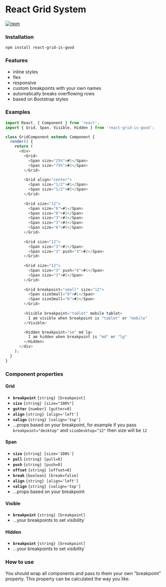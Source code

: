 # React Grid System

[![npm](https://img.shields.io/npm/v/react-grid-is-good.svg?maxAge=2592000)](https://www.npmjs.com/package/react-grid-is-good)

### Installation
```
npm install react-grid-is-good
```

### Features
- inline styles
- flex
- responsive
- custom breakpoints with your own names
- automatically breaks overflowing rows
- based on Bootstrap styles

### Examples
```js
import React, { Component } from 'react';
import { Grid, Span, Visible, Hidden } from 'react-grid-is-good';

class GridComponent extends Component {
  render() {
    return (
      <div>
        <Grid>
          <Span size="25%">#1</Span>
          <Span size="75%">#2</Span>
        </Grid>
        
        <Grid align="center">
          <Span size="1/2">#1</Span>
          <Span size="1/2">#2</Span>
        </Grid>
        
        <Grid size="12">
          <Span size="6">#1</Span>
          <Span size="6">#2</Span>
          <Span size="3">#3</Span>
          <Span size="3">#4</Span>
          <Span size="6">#5</Span>
        </Grid>
        
        <Grid size="12">
          <Span size="3">#1</Span>
          <Span size="3" push="3">#2</Span>
        </Grid>
        
        <Grid size="12">
          <Span size="3" push="6">#1</Span>
          <Span size="3">#2</Span>
        </Grid>
        
        <Grid breakpoint="small" size="12">
          <Span sizeSmall="6">#1</Span>
          <Span sizeSmall="6">#2</Span>
        </Grid>
        
        <Visible breakpoint="tablet" mobile tablet>
          I am visible when breakpoint is "tablet" or "mobile"
        </Visible>

        <Hidden breakpoint="sm" md lg>
          I am hidden when breakpoint is "md" or "lg"
        </Hidden>
      </div>
    );
  }
}
```

### Component properties
#### Grid

  - **`breakpoint`** `{string} [breakpoint]`
  - **`size`** `{string} [size="100%"]`
  - **`gutter`** `{number} [gutter=0]`
  - **`align`** `{string} [align='left']`
  - **`valign`** `{string} [valign='top']`
  - ...props based on your breakpoint, for example if you pass `breakpoint="desktop"` and `sizeDesktop="12"` then size will be `12`

#### Span

  - **`size`** `{string} [size='100%']`
  - **`pull`** `{string} [pull=0]`
  - **`push`** `{string} [push=0]`
  - **`offset`** `{string} [offset=0]`
  - **`break`** `{boolean} [break=false]`
  - **`align`** `{string} [align='left']`
  - **`valign`** `{string} [valign='top']`
  - ...props based on your breakpoint

#### Visible

  - **`breakpoint`** `{string} [breakpoint]` 
  - ...your breakpoints to set visibility`

#### Hidden

  - **`breakpoint`** `{string} [breakpoint]` 
  - ...your breakpoints to set visibility`

### How to use
You should wrap all components and pass to them your own "breakpoint" property. 
This property can be calculated the way you like.
